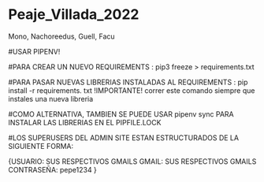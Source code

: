 # Peaje_Villada_2022
Mono, Nachoreedus, Guell, Facu


#USAR PIPENV!


#PARA CREAR UN NUEVO REQUIREMENTS : pip3 freeze > requirements.txt


#PARA PASAR NUEVAS LIBRERIAS INSTALADAS AL REQUIREMENTS : pip install -r requirements. txt  !IMPORTANTE! correr este comando siempre que instales una nueva libreria


#COMO ALTERNATIVA, TAMBIEN SE PUEDE USAR pipenv sync PARA INSTALAR LAS LIBRERIAS EN EL PIPFILE.LOCK




#LOS SUPERUSERS DEL ADMIN SITE ESTAN ESTRUCTURADOS DE LA SIGUIENTE FORMA:

{USUARIO: SUS RESPECTIVOS GMAILS
GMAIL: SUS RESPECTIVOS GMAILS
CONTRASEÑA: pepe1234
}
